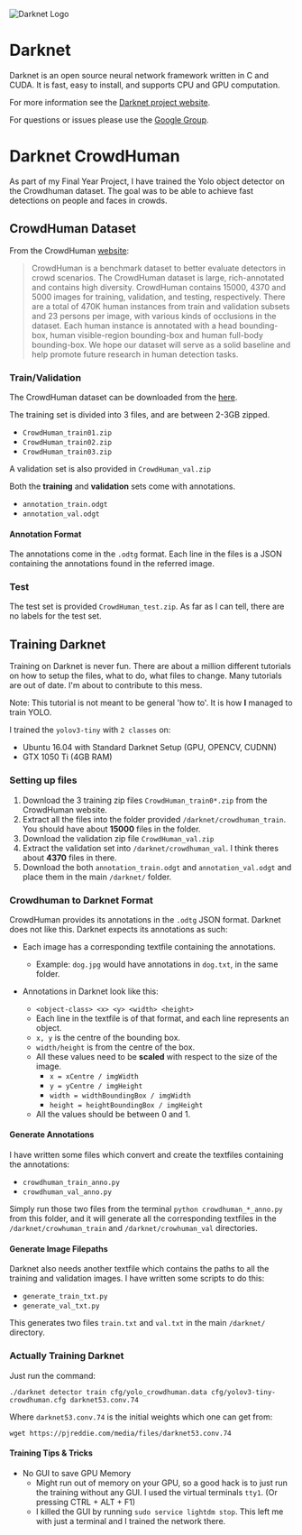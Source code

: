 ![Darknet Logo](http://pjreddie.com/media/files/darknet-black-small.png)

# Darknet #
Darknet is an open source neural network framework written in C and CUDA. It is fast, easy to install, and supports CPU and GPU computation.

For more information see the [Darknet project website](http://pjreddie.com/darknet).

For questions or issues please use the [Google Group](https://groups.google.com/forum/#!forum/darknet).

# Darknet CrowdHuman

As part of my Final Year Project, I have trained the Yolo object detector on the Crowdhuman dataset. The goal was to be able to achieve fast detections on people and faces in crowds.

## CrowdHuman Dataset

From the CrowdHuman [website](http://www.crowdhuman.org/):

>CrowdHuman is a benchmark dataset to better evaluate detectors in crowd scenarios. The CrowdHuman dataset is large, rich-annotated and contains high diversity. CrowdHuman contains 15000, 4370 and 5000 images for training, validation, and testing, respectively. There are a total of 470K human instances from train and validation subsets and 23 persons per image, with various kinds of occlusions in the dataset. Each human instance is annotated with a head bounding-box, human visible-region bounding-box and human full-body bounding-box. We hope our dataset will serve as a solid baseline and help promote future research in human detection tasks.

### Train/Validation
The CrowdHuman dataset can be downloaded from the [here](http://www.crowdhuman.org/download.html).

The training set is divided into 3 files, and are between 2-3GB zipped.
* ``CrowdHuman_train01.zip``
* ``CrowdHuman_train02.zip``
* ``CrowdHuman_train03.zip``

A validation set is also provided in ``CrowdHuman_val.zip``

Both the __training__ and __validation__ sets come with annotations.

* ``annotation_train.odgt``
* ``annotation_val.odgt``

#### Annotation Format
The annotations come in the ``.odtg`` format. Each line in the files is a JSON containing the annotations found in the referred image.

### Test
The test set is provided ``CrowdHuman_test.zip``. As far as I can tell, there are no labels for the test set.

## Training Darknet
Training on Darknet is never fun. There are about a million different tutorials on how to setup the files, what to do, what files to change. Many tutorials are out of date. I'm about to contribute to this mess. 

Note: This tutorial is not meant to be general 'how to'. It is how __I__ managed to train YOLO.

I trained the ``yolov3-tiny`` with ``2 classes`` on:
* Ubuntu 16.04 with Standard Darknet Setup (GPU, OPENCV, CUDNN)
* GTX 1050 Ti (4GB RAM)

### Setting up files
1. Download the 3 training zip files ``CrowdHuman_train0*.zip`` from the CrowdHuman website.
2. Extract all the files into the folder provided ``/darknet/crowdhuman_train``. You should have about __15000__ files in the folder.
3. Download the validation zip file ``CrowdHuman_val.zip``
4. Extract the validation set into ``/darknet/crowdhuman_val``. I think theres about __4370__ files in there.
5. Download the both ``annotation_train.odgt`` and ``annotation_val.odgt`` and place them in the main ``/darknet/`` folder.

### Crowdhuman to Darknet Format
CrowdHuman provides its annotations in the ``.odtg`` JSON format. Darknet does not like this. Darknet expects its annotations as such:

* Each image has a corresponding textfile containing the annotations.
    * Example: ``dog.jpg`` would have annotations in ``dog.txt``, in the same folder.

* Annotations in Darknet look like this:
    * ``<object-class> <x> <y> <width> <height>``
    * Each line in the textfile is of that format, and each line represents an object.
    * ``x, y`` is the centre of the bounding box.
    * ``width/height`` is from the centre of the box.
    * All these values need to be __scaled__ with respect to the size of the image.
        * ``x = xCentre / imgWidth``
        * ``y = yCentre / imgHeight``
        * ``width = widthBoundingBox / imgWidth``
        * ``height = heightBoundingBox / imgHeight``
    * All the values should be between 0 and 1.

#### Generate Annotations
I have written some files which convert and create the textfiles containing the annotations:
* ``crowdhuman_train_anno.py``
* ``crowdhuman_val_anno.py``

Simply run those two files from the terminal ``python crowdhuman_*_anno.py`` from this folder, and it will generate all the corresponding textfiles in the ``/darknet/crowhuman_train`` and ``/darknet/crowhuman_val`` directories.

#### Generate Image Filepaths
Darknet also needs another textfile which contains the paths to all the training and validation images. I have written some scripts to do this:

* ``generate_train_txt.py``
* ``generate_val_txt.py``

This generates two files ``train.txt`` and ``val.txt`` in the main ``/darknet/`` directory.

### Actually Training Darknet

Just run the command:

```
./darknet detector train cfg/yolo_crowdhuman.data cfg/yolov3-tiny-crowdhuman.cfg darknet53.conv.74
```

Where ``darknet53.conv.74`` is the initial weights which one can get from:

```
wget https://pjreddie.com/media/files/darknet53.conv.74
```

#### Training Tips & Tricks
* No GUI to save GPU Memory
    * Might run out of memory on your GPU, so a good hack is to just run the training without any GUI. I used the virtual terminals ``tty1``. (Or pressing CTRL + ALT + F1)
    * I killed the GUI by running ``sudo service lightdm stop``. This left me with just a terminal and I trained the network there.